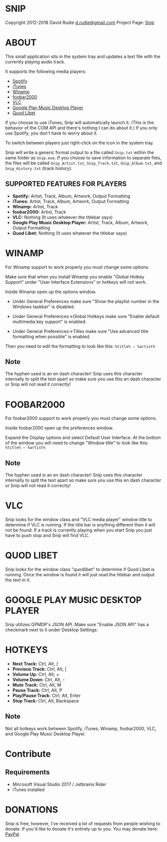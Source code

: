 SNIP
====
Copyright 2012-2018 David Rudie <d.rudie@gmail.com>
Project Page: [Snip](https://github.com/dlrudie/Snip)

ABOUT
=====
This small application sits in the system tray and updates a text
file with the currently playing audio track.

It supports the following media players:
* [Spotify](https://www.spotify.com/)
* [iTunes](https://www.apple.com/itunes/)
* [Winamp](http://www.winamp.com/)
* [foobar2000](http://www.foobar2000.org/)
* [VLC](http://www.videolan.org/vlc/)
* [Google Play Music Desktop Player](https://www.googleplaymusicdesktopplayer.com/)
* [Quod Libet](https://quodlibet.readthedocs.io/)

If you choose to use iTunes, Snip will automatically launch it. (This
is the behavior of the COM API and there's nothing I can do about it.) If you
only use Spotify, you don't have to worry about it.

To switch between players just right-click on the icon in the system tray.

Snip will write a generic format output to a file called `Snip.txt` within the
same folder as `Snip.exe`.  If you choose to save information to separate files, 
the files will be called `Snip_Artist.txt`, `Snip_Track.txt`, `Snip_Album.txt`, 
and `Snip_History.txt` (track history).

SUPPORTED FEATURES FOR PLAYERS
------------------------------
* **Spotify:** Artist, Track, Album, Artwork, Output Formatting
* **iTunes:** Artist, Track, Album, Artwork, Output Formatting
* **Winamp:** Artist, Track
* **foobar2000:** Artist, Track
* **VLC:** Nothing (It uses whatever the titlebar says)
* **Google Play Music Desktop Player:** Artist, Track, Album, Artwork, Output
    Formatting
* **Quod Libet:** Nothing (It uses whatever the titlebar says)

WINAMP
======
For Winamp support to work properly you must change some options.

Make sure that when you install Winamp you enable "Global Hotkey Support"
under "User Interface Extensions" or hotkeys will not work.

Inside Winamp open up the options window.

* Under General Preferences make sure "Show the playlist number in the Windows
    taskbar" is disabled.

* Under General Preferences->Global Hotkeys make sure "Enable default
    multimedia key support" is enabled.

* Under General Preferences->Titles make sure "Use advanced title formatting
    when possible" is enabled.

Then you need to edit the formatting to look like this:
`%title% – %artist%`

Note
----
The hyphen used is an en dash character!  Snip uses this character internally
to split the text apart so make sure you use this en dash character or Snip
will not read it correctly!

FOOBAR2000
==========
For foobar2000 support to work properly you must change some options.

Inside foobar2000 open up the preferences window.

Expand the Display options and select Default User Interface.  At the bottom
of the window you will need to change "Window title" to look like this:
`%title% – %artist%`

Note
----
The hyphen used is an en dash character!  Snip uses this character internally
to split the text apart so make sure you use this en dash character or Snip
will not read it correctly!

VLC
===
Snip looks for the window class and "VLC media player" window title to
determine if VLC is running.  If the title bar is anything different then it
will not be found.  If a track is currently playing when you start Snip you
just have to push stop and Snip will find VLC.

QUOD LIBET
==========
Snip looks for the window class "quodlibet" to determine if Quod Libet is
running.  Once the window is found it will just read the titlebar and output
the text in it.

GOOGLE PLAY MUSIC DESKTOP PLAYER
================================
Snip utilizes GPMDP's JSON API. Make sure "Enable JSON API" has a checkmark
next to it under Desktop Settings.

HOTKEYS
=======
* **Next Track:** Ctrl, Alt, ]
* **Previous Track:** Ctrl, Alt, [
* **Volume Up:** Ctrl, Alt, +
* **Volume Down:** Ctrl, Alt, -
* **Mute Track:** Ctrl, Alt, M
* **Pause Track:** Ctrl, Alt, P
* **Play/Pause Track:** Ctrl, Alt, Enter
* **Stop Track:** Ctrl, Alt, Backspace

Note
----
Not all hotkeys work between Spotify, iTunes, Winamp, foobar2000, VLC, and
Google Play Music Desktop Player.

Contribute
==========

Requirements
------------

* Mircosoft Visual Studio 2017 / Jetbrains Rider
* iTunes installed

DONATIONS
=========
Snip is free; however, I've received a lot of requests from people wishing
to donate. If you'd like to donate it's entirely up to you. You may donate
here: [PayPal](https://paypal.me/thedopefish)
